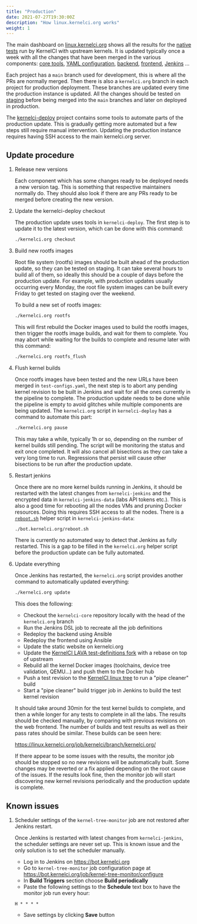 ```yaml
---
title: "Production"
date: 2021-07-27T19:30:00Z
description: "How linux.kernelci.org works"
weight: 1
---
```


The main dashboard on [linux.kernelci.org](https://linux.kernelci.org) shows
all the results for the [native tests](../../tests) run by KernelCI with
upstream kernels.  It is updated typically once a week with all the changes
that have been merged in the various components: [core tools](https://github.com/kernelci/kernelci-core), [YAML configuration](https://github.com/kernelci/kernelci-core/tree/main/config/core), [backend](https://github.com/kernelci/kernelci-backend), [frontend](https://github.com/kernelci/kernelci-frontend), [Jenkins](https://github.com/kernelci/kernelci-jenkins)
...

Each project has a `main` branch used for development, this is where all the
PRs are normally merged.  Then there is also a `kernelci.org` branch in each
project for production deployment.  These branches are updated every time the
production instance is updated.  All the changes should be tested on
[staging](../staging) before being merged into the `main` branches and later on
deployed in production.

The [kernelci-deploy](https://github.com/kernelci/kernelci-deploy) project
contains some tools to automate parts of the production update.  This is
gradually getting more automated but a few steps still require manual
intervention.  Updating the production instance requires having SSH access to
the main kernelci.org server.

## Update procedure

1. Release new versions

   Each component which has some changes ready to be deployed needs a new
   version tag.  This is something that respective maintainers normally do.
   They should also look if there are any PRs ready to be merged before
   creating the new version.

1. Update the kernelci-deploy checkout

   The production update uses tools in `kernelci-deploy`.  The first step is to
   update it to the latest version, which can be done with this command:

   ```sh
   ./kernelci.org checkout
   ```

1. Build new rootfs images

   Root file system (rootfs) images should be built ahead of the production
   update, so they can be tested on staging.  It can take several hours to
   build all of them, so ideally this should be a couple of days before the
   production update.  For example, with production updates usually occurring
   every Monday, the root file system images can be built every Friday to get
   tested on staging over the weekend.

   To build a new set of rootfs images:

   ```sh
   ./kernelci.org rootfs
   ```

   This will first rebuild the Docker images used to build the rootfs images,
   then trigger the rootfs image builds, and wait for them to complete.  You
   may abort while waiting for the builds to complete and resume later with
   this command:

   ```sh
   ./kernelci.org rootfs_flush
   ```

1. Flush kernel builds

   Once rootfs images have been tested and the new URLs have been merged in
   `test-configs.yaml`, the next step is to abort any pending kernel revision
   to be built in Jenkins and wait for all the ones currently in the pipeline
   to complete.  The production update needs to be done while the pipeline is
   empty to avoid glitches while multiple components are being updated.  The
   `kernelci.org` script in `kernelci-deploy` has a command to automate this
   part:

    ```sh
    ./kernelci.org pause
    ```

   This may take a while, typically 1h or so, depending on the number of kernel
   builds still pending.  The script will be monitoring the status and exit
   once completed.  It will also cancel all bisections as they can take a very
   long time to run.  Regressions that persist will cause other bisections to
   be run after the production update.

1. Restart jenkins

   Once there are no more kernel builds running in Jenkins, it should be
   restarted with the latest changes from `kernelci-jenkins` and the encrypted
   data in `kernelci-jenkins-data` (labs API tokens etc.).  This is also a good
   time for rebooting all the nodes VMs and pruning Docker resources.  Doing
   this requires SSH access to all the nodes.  There is a
   [`reboot.sh`](https://github.com/kernelci/kernelci-jenkins-data/blob/main/bot.kernelci.org/reboot.sh)
   helper script in `kernelci-jenkins-data`:

   ```sh
   ./bot.kernelci.org/reboot.sh
   ```

   There is currently no automated way to detect that Jenkins as fully
   restarted.  This is a gap to be filled in the `kernelci.org` helper script
   before the production update can be fully automated.

1. Update everything

   Once Jenkins has restarted, the `kernelci.org` script provides another
   command to automatically updated everything:

   ```sh
   ./kernelci.org update
   ```

   This does the following:

   * Checkout the `kernelci-core` repository locally with the head of the
     `kernelci.org` branch
   * Run the Jenkins DSL job to recreate all the job definitions
   * Redeploy the backend using Ansible
   * Redeploy the frontend using Ansible
   * Update the static website on kernelci.org
   * Update the [KernelCI LAVA test-definitions
     fork](https://github.com/kernelci/test-definitions) with a rebase on top
     of upstream
   * Rebuild all the kernel Docker images (toolchains, device tree validation,
     QEMU...) and push them to the Docker hub
   * Push a test revision to the [KernelCI linux
     tree](https://github.com/kernelci/linux) to run a "pipe cleaner" build
   * Start a "pipe cleaner" build trigger job in Jenkins to build the test
     kernel revision

   It should take around 30min for the test kernel builds to complete, and then
   a while longer for any tests to complete in all the labs.  The results
   should be checked manually, by comparing with previous revisions on the web
   frontend.  The number of builds and test results as well as their pass rates
   should be similar.  These builds can be seen here:

     https://linux.kernelci.org/job/kernelci/branch/kernelci.org/

   If there appear to be some issues with the results, the monitor job should
   be stopped so no new revisions will be automatically built.  Some changes
   may be reverted or a fix applied depending on the root cause of the issues.
   If the results look fine, then the monitor job will start discovering new
   kernel revisions periodically and the production update is complete.

## Known issues

1. Scheduler settings of the `kernel-tree-monitor` job are not restored
   after Jenkins restart.

   Once Jenkins is restarted with latest changes from `kernelci-jenkins`, the
   scheduler settings are never set up. This is known issue and the only
   solution is to set the scheduler manually.

     * Log in to Jenkins on https://bot.kernelci.org
     * Go to `kernel-tree-monitor` job configuration page at
       https://bot.kernelci.org/job/kernel-tree-monitor/configure
     * In __Build Triggers__ section choose __Build periodically__
     * Paste the following settings to the __Schedule__ text box to have the
       monitor job run every hour:

     ```
     H * * * *
     ```

     * Save settings by clicking __Save__ button

